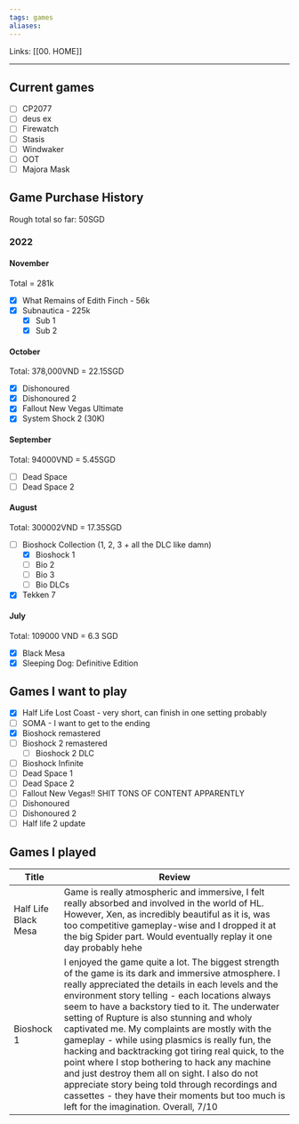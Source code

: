 ```yaml
---
tags: games
aliases: 
---
```

Links: [[00. HOME]]
- - -

## Current games

- [ ] CP2077
- [ ] deus ex
- [ ] Firewatch
- [ ] Stasis
- [ ] Windwaker
- [ ] OOT
- [ ] Majora Mask

## Game Purchase History
Rough total so far: 50SGD

### 2022
#### November
Total = 281k
- [x] What Remains of Edith Finch - 56k
- [x] Subnautica - 225k
	- [x] Sub 1
	- [x] Sub 2
#### October
Total: 378,000VND = 22.15SGD
- [x] Dishonoured 
- [x] Dishonoured 2
- [x] Fallout New Vegas Ultimate
- [x] System Shock 2 (30K)
#### September
Total: 94000VND = 5.45SGD
- [ ] Dead Space
- [ ] Dead Space 2
#### August
Total: 300002VND = 17.35SGD
- [ ] Bioshock Collection (1, 2, 3 + all the DLC like damn)
	- [x] Bioshock 1
	- [ ] Bio 2
	- [ ] Bio 3
	- [ ] Bio DLCs
- [x] Tekken 7
#### July
Total: 109000 VND = 6.3 SGD
- [x] Black Mesa
- [x] Sleeping Dog: Definitive Edition

## Games I want to play

- [x] Half Life Lost Coast - very short, can finish in one setting probably
- [ ] SOMA - I want to get to the ending
- [x] Bioshock remastered
- [ ] Bioshock 2 remastered
	- [ ] Bioshock 2 DLC
- [ ] Bioshock Infinite
- [ ] Dead Space 1
- [ ] Dead Space 2
- [ ] Fallout New Vegas!! SHIT TONS OF CONTENT APPARENTLY
- [ ] Dishonoured
- [ ] Dishonoured 2
- [ ] Half life 2 update 

## Games I played


| Title                | Review                                                                                                                                                                                                                                                                        |
| -------------------- | ----------------------------------------------------------------------------------------------------------------------------------------------------------------------------------------------------------------------------------------------------------------------------- |
| Half Life Black Mesa | Game is really atmospheric and immersive, I felt really absorbed and involved in the world of HL. However, Xen, as incredibly beautiful as it is, was too competitive gameplay-wise and I dropped it at the big Spider part. Would eventually replay it one day probably hehe |
| Bioshock 1           | I enjoyed the game quite a lot. The biggest strength of the game is its dark and immersive atmosphere. I really appreciated the details in each levels and the environment story telling - each locations always seem to have a backstory tied to it. The underwater setting of Rupture is also stunning and wholy captivated me. My complaints are mostly with the gameplay - while using plasmics is really fun, the hacking and backtracking got tiring real quick, to the point where I stop bothering to hack any machine and just destroy them all on sight. I also do not appreciate story being told through recordings and cassettes - they have their moments but too much is left for the imagination. Overall, 7/10                                                                                                                                                                                                                                                                             |
